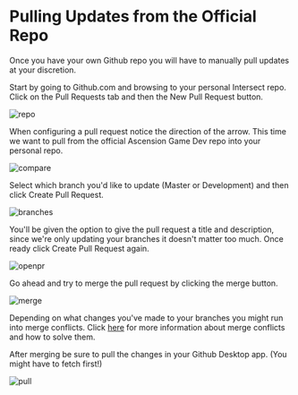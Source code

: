 # Pulling Updates from the Official Repo
Once you have your own Github repo you will have to manually pull updates at your discretion.

Start by going to Github.com and browsing to your personal Intersect repo. Click on the Pull Requests tab and then the New Pull Request button.

![repo](https://www.ascensiongamedev.com/resources/filehost/c2325ab7d146e6c14c8ee0b8fd55126e.png)

When configuring a pull request notice the direction of the arrow. This time we want to pull from the official Ascension Game Dev repo into your personal repo.

![compare](https://www.ascensiongamedev.com/resources/filehost/dc60b081a0dd64cecca6039487ca959b.png)

Select which branch you'd like to update (Master or Development) and then click Create Pull Request.

![branches](https://www.ascensiongamedev.com/resources/filehost/2d8a6049391654cbcc1053a70b70fbdb.png)

You'll be given the option to give the pull request a title and description, since we're only updating your branches it doesn't matter too much. Once ready click Create Pull Request again.

![openpr](https://www.ascensiongamedev.com/resources/filehost/18224901e5a893e5ba501e823b005efb.png)

Go ahead and try to merge the pull request by clicking the merge button.

![merge](https://www.ascensiongamedev.com/resources/filehost/5133efdbc9b8ae2ef1b44c29e40b49e3.png)

Depending on what changes you've made to your branches you might run into merge conflicts. Click [here](./dev/modify/conflicts.md) for more information about merge conflicts and how to solve them.

After merging be sure to pull the changes in your Github Desktop app. (You might have to fetch first!)

![pull](https://www.ascensiongamedev.com/resources/filehost/cfb1dc1b3d9c6cb5aef42d20eff0a3ed.png)




